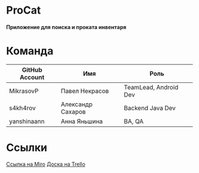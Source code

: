 # ProCat

#### Приложение для поиска и проката инвентаря

# Команда

GitHub Account | Имя | Роль
-------- | --------- | --
MikrasovP | Павел Некрасов | TeamLead, Android Dev
s4kh4rov | Александр Сахаров | Backend Java Dev
yanshinaann | Анна Яньшина | BA, QA

# Ссылки
[Ссылка на Miro](https://miro.com/app/board/o9J_lQqU-8w=/)
[Доска на Trello](https://trello.com/b/x19zfnxE/procat)
